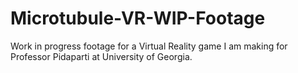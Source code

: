 # Microtubule-VR-WIP-Footage
Work in progress footage for a Virtual Reality game I am making for Professor Pidaparti at University of Georgia.
